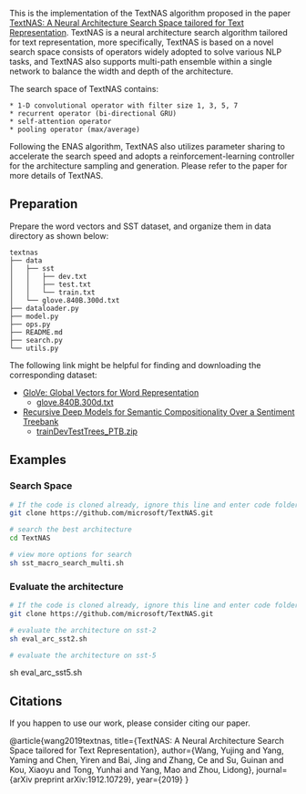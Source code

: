 This is the implementation of the TextNAS algorithm proposed in the paper [TextNAS: A Neural Architecture Search Space tailored for Text Representation](https://arxiv.org/pdf/1912.10729.pdf). TextNAS is a neural architecture search algorithm tailored for text representation, more specifically, TextNAS is based on a novel search space consists of operators widely adopted to solve various NLP tasks, and TextNAS also supports multi-path ensemble within a single network to balance the width and depth of the architecture. 

The search space of TextNAS contains: 

    * 1-D convolutional operator with filter size 1, 3, 5, 7 
    * recurrent operator (bi-directional GRU) 
    * self-attention operator
    * pooling operator (max/average)

Following the ENAS algorithm, TextNAS also utilizes parameter sharing to accelerate the search speed and adopts a reinforcement-learning controller for the architecture sampling and generation. Please refer to the paper for more details of TextNAS.

## Preparation

Prepare the word vectors and SST dataset, and organize them in data directory as shown below:

```
textnas
├── data
│   ├── sst
│   │   ├── dev.txt
│   │   ├── test.txt
│   │   └── train.txt
│   └── glove.840B.300d.txt
├── dataloader.py
├── model.py
├── ops.py
├── README.md
├── search.py
└── utils.py
```

The following link might be helpful for finding and downloading the corresponding dataset:

* [GloVe: Global Vectors for Word Representation](https://nlp.stanford.edu/projects/glove/)
  * [glove.840B.300d.txt](http://nlp.stanford.edu/data/glove.840B.300d.zip)
* [Recursive Deep Models for Semantic Compositionality Over a Sentiment Treebank](https://nlp.stanford.edu/sentiment/)
  * [trainDevTestTrees_PTB.zip](https://nlp.stanford.edu/sentiment/trainDevTestTrees_PTB.zip)

## Examples

### Search Space

```bash
# If the code is cloned already, ignore this line and enter code folder.
git clone https://github.com/microsoft/TextNAS.git

# search the best architecture
cd TextNAS

# view more options for search
sh sst_macro_search_multi.sh
```
### Evaluate the architecture

```bash
# If the code is cloned already, ignore this line and enter code folder.
git clone https://github.com/microsoft/TextNAS.git

# evaluate the architecture on sst-2
sh eval_arc_sst2.sh

# evaluate the architecture on sst-5
```
sh eval_arc_sst5.sh

## Citations

If you happen to use our work, please consider citing our paper.

@article{wang2019textnas,
  title={TextNAS: A Neural Architecture Search Space tailored for Text Representation},
  author={Wang, Yujing and Yang, Yaming and Chen, Yiren and Bai, Jing and Zhang, Ce and Su, Guinan and Kou, Xiaoyu and Tong, Yunhai and Yang, Mao and Zhou, Lidong},
  journal={arXiv preprint arXiv:1912.10729},
  year={2019}
}

